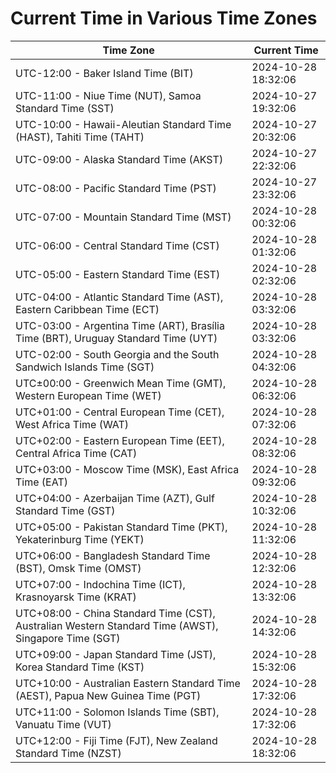# Current Time in Various Time Zones

| Time Zone | Current Time |
|-----------|--------------|
| UTC-12:00 - Baker Island Time (BIT) | 2024-10-28 18:32:06 |
| UTC-11:00 - Niue Time (NUT), Samoa Standard Time (SST) | 2024-10-27 19:32:06 |
| UTC-10:00 - Hawaii-Aleutian Standard Time (HAST), Tahiti Time (TAHT) | 2024-10-27 20:32:06 |
| UTC-09:00 - Alaska Standard Time (AKST) | 2024-10-27 22:32:06 |
| UTC-08:00 - Pacific Standard Time (PST) | 2024-10-27 23:32:06 |
| UTC-07:00 - Mountain Standard Time (MST) | 2024-10-28 00:32:06 |
| UTC-06:00 - Central Standard Time (CST) | 2024-10-28 01:32:06 |
| UTC-05:00 - Eastern Standard Time (EST) | 2024-10-28 02:32:06 |
| UTC-04:00 - Atlantic Standard Time (AST), Eastern Caribbean Time (ECT) | 2024-10-28 03:32:06 |
| UTC-03:00 - Argentina Time (ART), Brasília Time (BRT), Uruguay Standard Time (UYT) | 2024-10-28 03:32:06 |
| UTC-02:00 - South Georgia and the South Sandwich Islands Time (SGT) | 2024-10-28 04:32:06 |
| UTC±00:00 - Greenwich Mean Time (GMT), Western European Time (WET) | 2024-10-28 06:32:06 |
| UTC+01:00 - Central European Time (CET), West Africa Time (WAT) | 2024-10-28 07:32:06 |
| UTC+02:00 - Eastern European Time (EET), Central Africa Time (CAT) | 2024-10-28 08:32:06 |
| UTC+03:00 - Moscow Time (MSK), East Africa Time (EAT) | 2024-10-28 09:32:06 |
| UTC+04:00 - Azerbaijan Time (AZT), Gulf Standard Time (GST) | 2024-10-28 10:32:06 |
| UTC+05:00 - Pakistan Standard Time (PKT), Yekaterinburg Time (YEKT) | 2024-10-28 11:32:06 |
| UTC+06:00 - Bangladesh Standard Time (BST), Omsk Time (OMST) | 2024-10-28 12:32:06 |
| UTC+07:00 - Indochina Time (ICT), Krasnoyarsk Time (KRAT) | 2024-10-28 13:32:06 |
| UTC+08:00 - China Standard Time (CST), Australian Western Standard Time (AWST), Singapore Time (SGT) | 2024-10-28 14:32:06 |
| UTC+09:00 - Japan Standard Time (JST), Korea Standard Time (KST) | 2024-10-28 15:32:06 |
| UTC+10:00 - Australian Eastern Standard Time (AEST), Papua New Guinea Time (PGT) | 2024-10-28 17:32:06 |
| UTC+11:00 - Solomon Islands Time (SBT), Vanuatu Time (VUT) | 2024-10-28 17:32:06 |
| UTC+12:00 - Fiji Time (FJT), New Zealand Standard Time (NZST) | 2024-10-28 18:32:06 |
